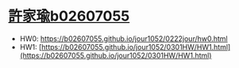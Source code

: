 # [許家瑜](https://ceiba.ntu.edu.tw/course_admin/user/?op=stu_person&stu=b02702043&sort=)[b02607055](mailto:b02607055@ntu.edu.tw)

* HW0: https://b02607055.github.io/jour1052/0222jour/hw0.html
* HW1: [https://b02607055.github.io/jour1052/0301HW/HW1.html](https://b02607055.github.io/jour1052/0301HW/HW1.html)



